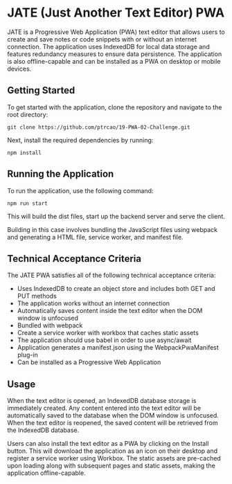 # JATE (Just Another Text Editor) PWA
JATE is a Progressive Web Application (PWA) text editor that allows users to create and save notes or code snippets with or without an internet connection. The application uses IndexedDB for local data storage and features redundancy measures to ensure data persistence. The application is also offline-capable and can be installed as a PWA on desktop or mobile devices.

## Getting Started
To get started with the application, clone the repository and navigate to the root directory:

```
git clone https://github.com/ptrcao/19-PWA-02-Challenge.git
```
Next, install the required dependencies by running:

```
npm install
```

## Running the Application
To run the application, use the following command:

```
npm run start
```

This will build the dist files, start up the backend server and serve the client.

Building in this case involves bundling the JavaScript files using webpack and generating a HTML file, service worker, and manifest file.


## Technical Acceptance Criteria

The JATE PWA satisfies all of the following technical acceptance criteria:

* Uses IndexedDB to create an object store and includes both GET and PUT methods
* The application works without an internet connection
* Automatically saves content inside the text editor when the DOM window is unfocused
* Bundled with webpack
* Create a service worker with workbox that caches static assets
* The application should use babel in order to use async/await
* Application generates a manifest.json using the WebpackPwaManifest plug-in
* Can be installed as a Progressive Web Application

## Usage
When the text editor is opened, an IndexedDB database storage is immediately created. Any content entered into the text editor will be automatically saved to the database when the DOM window is unfocused. When the text editor is reopened, the saved content will be retrieved from the IndexedDB database.

Users can also install the text editor as a PWA by clicking on the Install button. This will download the application as an icon on their desktop and register a service worker using Workbox. The static assets are pre-cached upon loading along with subsequent pages and static assets, making the application offline-capable.